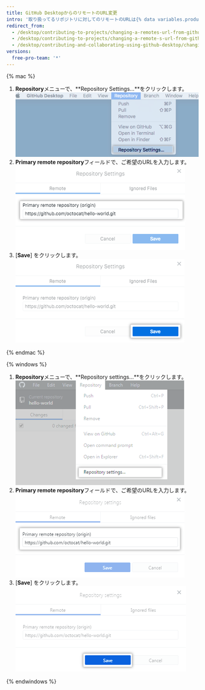 ```yaml
---
title: GitHub DesktopからのリモートのURL変更
intro: '取り扱ってるリポジトリに対してのリモートのURLは{% data variables.product.prodname_desktop %}で変更できます。 リポジトリの名前や、リポジトリを所有するユーザ名、またはOrganizationが変更された場合に役立ちます。'
redirect_from:
  - /desktop/contributing-to-projects/changing-a-remotes-url-from-github-desktop
  - /desktop/contributing-to-projects/changing-a-remote-s-url-from-github-desktop
  - /desktop/contributing-and-collaborating-using-github-desktop/changing-a-remotes-url-from-github-desktop
versions:
  free-pro-team: '*'
---
```

{% mac %}

1. **Repository**メニューで、**Repository Settings...**をクリックします。 ![Repository Settingsメニューオプション](/assets/images/help/desktop/repository-settings-mac.png)
2. **Primary remote repository**フィールドで、ご希望のURLを入力します。 ![Primary remote repositoryフィールド](/assets/images/help/desktop/repository-settings-remote-mac.png)
3. [**Save**] をクリックします。 ![Saveボタン](/assets/images/help/desktop/repository-settings-save-mac.png)

{% endmac %}

{% windows %}

1. **Repository**メニューで、**Repository settings...**をクリックします。 ![Repository settingsメニューオプション](/assets/images/help/desktop/repository-settings-win.png)
2. **Primary remote repository**フィールドで、ご希望のURLを入力します。 ![Primary remote repositoryフィールド](/assets/images/help/desktop/repository-settings-remote-win.png)
3. [**Save**] をクリックします。 ![Saveボタン](/assets/images/help/desktop/repository-settings-save-win.png)

{% endwindows %}

